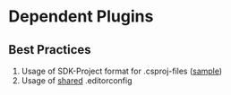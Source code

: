 # Dependent Plugins

## Best Practices
 1. Usage of SDK-Project format for .csproj-files ([sample](Serverside-Extensions.md#sample-csproj))
 2. Usage of [shared](Serverside-Extensions.md#sample-editorconfig) .editorconfig